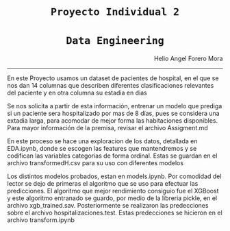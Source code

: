 # <h1 align="center">**`Proyecto Individual 2`**
# <h1 align=center>**`Data Engineering`**</h1>

<div style="text-align: right"> Helio Angel Forero Mora</div>
<hr>

En este Proyecto usamos un dataset de pacientes de hospital, en el que se nos dan 14 columnas que describen diferentes clasificaciones relevantes del paciente y en otra columna su estadia en dias

Se nos solicita a partir de esta información, entrenar un modelo que prediga si un paciente sera hospitalizado por mas de 8 días, pues se considera una extadia larga, para acomodar de mejor forma las habitaciones disponibles. Para mayor información de la premisa, revisar el archivo Assigment.md

En este proceso se hace una exploracion de los datos, detallada en EDA.ipynb, donde se escogen las features que mantendremos y se codifican las variables categorias de forma ordinal. Estas se guardan en el archivo transformedH.csv para su uso con diferentes modelos

Los distintos modelos probados, estan en models.ipynb. Por comodidad del lector se dejo de primeras el algoritmo que se uso para efectuar las predicciones. El algoritmo que mejor rendimiento consiguio fue el XGBoost y este algoritmo entranado se guardo, por medio de la libreria pickle, en el archivo xgb_trained.sav. Posteriormente se realizaron las predecciones sobre el archivo hospitalizaciones.test. Estas predecciones se hicieron en el archivo transform.ipynb

